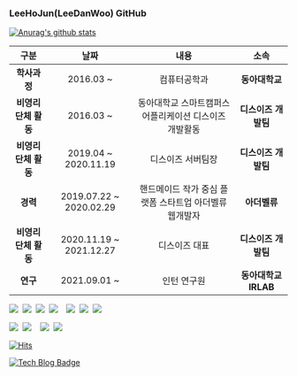 ### LeeHoJun(LeeDanWoo) GitHub


  <div>

[![Anurag's github stats](https://github-readme-stats.vercel.app/api?username=lhojun&count_private=true&show_icon=true&theme=graywhite)](https://github.com/lhojun/github-readme-stats)

|구분|날짜|내용|소속|
|:-:|:-:|:-:|:-:|
|**학사과정**|2016.03 ~ |컴퓨터공학과|**동아대학교**|
|**비영리단체 활동**|2016.03 ~ |동아대학교 스마트캠퍼스 어플리케이션 디스이즈 개발활동|**디스이즈 개발팀**|
|**비영리단체 활동**|2019.04 ~ 2020.11.19|디스이즈 서버팀장|**디스이즈 개발팀**|
|**경력**|2019.07.22 ~ 2020.02.29 |핸드메이드 작가 중심 플랫폼 스타트업 아더벨류 웹개발자|**아더벨류**|
|**비영리단체 활동**|2020.11.19 ~ 2021.12.27|디스이즈 대표|**디스이즈 개발팀**|
|**연구**|2021.09.01 ~ |인턴 연구원|**동아대학교 IRLAB**|

<img src="https://img.shields.io/badge/PHP-777BB4?style=flat-square&logo=PHP&logoColor=white"/>&nbsp; 
<img src="https://img.shields.io/badge/Python-3766AB?style=flat-square&logo=Python&logoColor=white"/>&nbsp;
<img src="https://img.shields.io/badge/MySQL-4479A1?style=flat-square&logo=MySQL&logoColor=white"/>&nbsp; 
<img src="https://img.shields.io/badge/React-61DAFB?style=flat-square&logo=React&logoColor=white"/>&nbsp; 
&nbsp; 
<img src="https://img.shields.io/badge/C-A8B9CC?style=flat-square&logo=C&logoColor=white"/>&nbsp; 
<img src="https://img.shields.io/badge/C++-00599C?style=flat-square&logo=C%2B%2B&logoColor=white"/>&nbsp; 
<img src="https://img.shields.io/badge/Java-007396?style=flat-square&logo=Java&logoColor=white"/>&nbsp;

<img src="https://img.shields.io/badge/HTML5-E34F26?style=flat-square&logo=HTML5&logoColor=white"/>&nbsp;
<img src="https://img.shields.io/badge/JavaScript-F7DE1E?style=flat-square&logo=JavaScript&logoColor=white"/>&nbsp; 
&nbsp; 
<img src="https://img.shields.io/badge/iOS-000000?style=flat-square&logo=iOS&logoColor=white"/>&nbsp; 
<img src="https://img.shields.io/badge/Android-3DDC84?style=flat-square&logo=Android&logoColor=white"/>&nbsp; 

  [![Hits](https://hits.seeyoufarm.com/api/count/incr/badge.svg?url=https%3A%2F%2Fgithub.com%2Flhojun&count_bg=%2379C83D&title_bg=%23555555&icon=&icon_color=%23E7E7E7&title=hits&edge_flat=false)](https://hits.seeyoufarm.com)

  [![Tech Blog Badge](http://img.shields.io/badge/-Tech%20blog-black?style=flat-square&logo=github&link=https://danu.dev)](https://danu.dev)
	

  </div>
